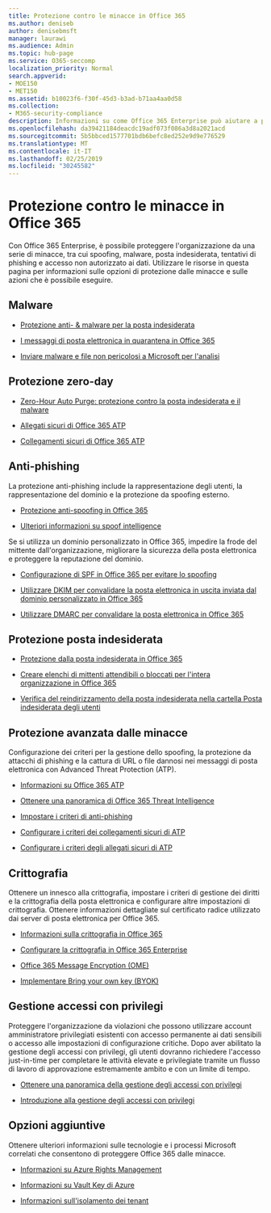 ```yaml
---
title: Protezione contro le minacce in Office 365
ms.author: deniseb
author: denisebmsft
manager: laurawi
ms.audience: Admin
ms.topic: hub-page
ms.service: O365-seccomp
localization_priority: Normal
search.appverid:
- MOE150
- MET150
ms.assetid: b10023f6-f30f-45d3-b3ad-b71aa4aa0d58
ms.collection:
- M365-security-compliance
description: Informazioni su come Office 365 Enterprise può aiutare a proteggere l'organizzazione da una serie di minacce, tra cui spoofing, malware, posta indesiderata, tentativi di phishing e accesso non autorizzato ai dati.
ms.openlocfilehash: da39421184deacdc19adf073f086a3d8a2021acd
ms.sourcegitcommit: 5b5bbced1577701bdb6befc8ed252e9d9e776529
ms.translationtype: MT
ms.contentlocale: it-IT
ms.lasthandoff: 02/25/2019
ms.locfileid: "30245582"
---
```

# <a name="protect-against-threats-in-office-365"></a>Protezione contro le minacce in Office 365

Con Office 365 Enterprise, è possibile proteggere l'organizzazione da una serie di minacce, tra cui spoofing, malware, posta indesiderata, tentativi di phishing e accesso non autorizzato ai dati. Utilizzare le risorse in questa pagina per informazioni sulle opzioni di protezione dalle minacce e sulle azioni che è possibile eseguire.

## <a name="malware"></a>Malware

- [Protezione anti- &amp; malware per la posta indesiderata](anti-spam-and-anti-malware-protection.md)
    
- [I messaggi di posta elettronica in quarantena in Office 365](quarantine-email-messages.md)
    
- [Inviare malware e file non pericolosi a Microsoft per l'analisi](submitting-malware-and-non-malware-to-microsoft-for-analysis.md)

## <a name="zero-day-protection"></a>Protezione zero-day

- [Zero-Hour Auto Purge: protezione contro la posta indesiderata e il malware](zero-hour-auto-purge.md)

- [Allegati sicuri di Office 365 ATP](atp-safe-attachments.md)

- [Collegamenti sicuri di Office 365 ATP](atp-safe-links.md)

## <a name="anti-phishing"></a>Anti-phishing

La protezione anti-phishing include la rappresentazione degli utenti, la rappresentazione del dominio e la protezione da spoofing esterno. 

- [Protezione anti-spoofing in Office 365](anti-spoofing-protection.md)

- [Ulteriori informazioni su spoof intelligence](learn-about-spoof-intelligence.md)

Se si utilizza un dominio personalizzato in Office 365, impedire la frode del mittente dall'organizzazione, migliorare la sicurezza della posta elettronica e proteggere la reputazione del dominio.
  
- [Configurazione di SPF in Office 365 per evitare lo spoofing](set-up-spf-in-office-365-to-help-prevent-spoofing.md)
    
- [Utilizzare DKIM per convalidare la posta elettronica in uscita inviata dal dominio personalizzato in Office 365](use-dkim-to-validate-outbound-email.md)
    
- [Utilizzare DMARC per convalidare la posta elettronica in Office 365](use-dmarc-to-validate-email.md)

## <a name="anti-spam"></a>Protezione posta indesiderata

- [Protezione dalla posta indesiderata in Office 365](anti-spam-protection.md)

- [Creare elenchi di mittenti attendibili o bloccati per l'intera organizzazione in Office 365](create-organization-wide-safe-sender-or-blocked-sender-lists-in-office-365.md)

- [Verifica del reindirizzamento della posta indesiderata nella cartella Posta indesiderata degli utenti](ensure-that-spam-is-routed-to-each-user-s-junk-email-folder.md)
  
    
## <a name="advanced-threat-protection"></a>Protezione avanzata dalle minacce

Configurazione dei criteri per la gestione dello spoofing, la protezione da attacchi di phishing e la cattura di URL o file dannosi nei messaggi di posta elettronica con Advanced Threat Protection (ATP).
  
- [Informazioni su Office 365 ATP](office-365-atp.md)

- [Ottenere una panoramica di Office 365 Threat Intelligence](office-365-ti.md)
    
- [Impostare i criteri di anti-phishing](set-up-anti-phishing-policies.md)
    
- [Configurare i criteri dei collegamenti sicuri di ATP](set-up-atp-safe-links-policies.md)
    
- [Configurare i criteri degli allegati sicuri di ATP](set-up-atp-safe-attachments-policies.md)
    
## <a name="encryption"></a>Crittografia

Ottenere un innesco alla crittografia, impostare i criteri di gestione dei diritti e la crittografia della posta elettronica e configurare altre impostazioni di crittografia. Ottenere informazioni dettagliate sul certificato radice utilizzato dai server di posta elettronica per Office 365.
  
- [Informazioni sulla crittografia in Office 365](encryption.md)
    
- [Configurare la crittografia in Office 365 Enterprise](set-up-encryption.md)
    
- [Office 365 Message Encryption (OME)](ome.md)
    
- [Implementare Bring your own key (BYOK)](https://docs.microsoft.com/azure/key-vault/key-vault-hsm-protected-keys#implementing-bring-your-own-key-byok-for-azure-key-vault)
        
## <a name="privileged-access-management"></a>Gestione accessi con privilegi

Proteggere l'organizzazione da violazioni che possono utilizzare account amministratore privilegiati esistenti con accesso permanente ai dati sensibili o accesso alle impostazioni di configurazione critiche. Dopo aver abilitato la gestione degli accessi con privilegi, gli utenti dovranno richiedere l'accesso just-in-time per completare le attività elevate e privilegiate tramite un flusso di lavoro di approvazione estremamente ambito e con un limite di tempo.
  
- [Ottenere una panoramica della gestione degli accessi con privilegi](privileged-access-management-overview.md)
    
- [Introduzione alla gestione degli accessi con privilegi](privileged-access-management-configuration.md)

## <a name="additional-options"></a>Opzioni aggiuntive

Ottenere ulteriori informazioni sulle tecnologie e i processi Microsoft correlati che consentono di proteggere Office 365 dalle minacce.
  
- [Informazioni su Azure Rights Management](https://docs.microsoft.com/information-protection/understand-explore/what-is-azure-rms)
    
- [Informazioni su Vault Key di Azure](https://docs.microsoft.com/azure/key-vault/)
    
- [Informazioni sull'isolamento dei tenant](http://download.microsoft.com/download/3/F/0/3F0420A2-657B-44B6-B21E-D7BD98A94390/Tenant%20Isolation%20in%20Office%20365.pdf)
    

